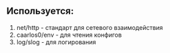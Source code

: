 ## Используется:

1. net/http - стандарт для сетевого взаимодействия
2. caarlos0/env - для чтения конфигов
3. log/slog - для логирования

